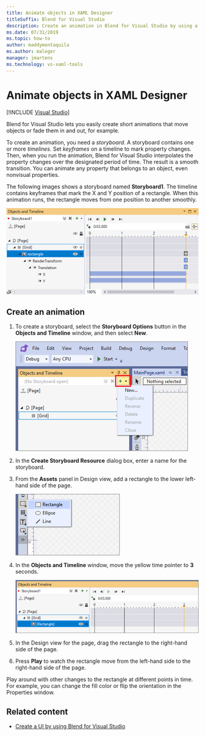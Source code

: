 ```yaml
---
title: Animate objects in XAML Designer
titleSuffix: Blend for Visual Studio
description: Create an animation in Blend for Visual Studio by using a storyboard with a timeline and keyframes to animate an object in XAML Designer.
ms.date: 07/31/2019
ms.topic: how-to
author: maddymontaquila
ms.author: maleger
manager: jmartens
ms.technology: vs-xaml-tools
---
```

# Animate objects in XAML Designer

 [!INCLUDE [Visual Studio](~/includes/applies-to-version/vs-windows-only.md)]

Blend for Visual Studio lets you easily create short animations that move objects or fade them in and out, for example.

To create an animation, you need a *storyboard*. A storyboard contains one or more *timelines*. Set *keyframes* on a timeline to mark property changes. Then, when you run the animation, Blend for Visual Studio interpolates the property changes over the designated period of time. The result is a smooth transition. You can animate any property that belongs to an object, even nonvisual properties.

The following images shows a storyboard named **Storyboard1**. The timeline contains keyframes that mark the X and Y position of a rectangle. When this animation runs, the rectangle moves from one position to another smoothly.

![Storyboard for animation in Blend for Visual Studio](media/storyboard-timeline.png)

## Create an animation

1. To create a storyboard, select the **Storyboard Options** button in the **Objects and Timeline** window, and then select **New**.

   ![Add a storyboard in Blend for Visual Studio](media/new-storyboard.png)

2. In the **Create Storyboard Resource** dialog box, enter a name for the storyboard.

3. From the **Assets** panel in Design view, add a rectangle to the lower left-hand side of the page.

   ![Rectangle in Assets panel of XAML Designer](media/add-rectangle.PNG)

4. In the **Objects and Timeline** window, move the yellow time pointer to **3** seconds.

   ![Time indicator in timeline](media/timeline-indicator.PNG)

5. In the Design view for the page, drag the rectangle to the right-hand side of the page.

6. Press **Play** to watch the rectangle move from the left-hand side to the right-hand side of the page.

Play around with other changes to the rectangle at different points in time. For example, you can change the fill color or flip the orientation in the Properties window.

## Related content

- [Create a UI by using Blend for Visual Studio](../xaml-tools/creating-a-ui-by-using-blend-for-visual-studio.md)
